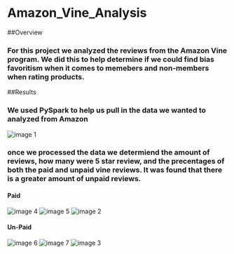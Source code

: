 # Amazon_Vine_Analysis

##Overview
### For this project we analyzed the reviews from the Amazon Vine program. We did this to help determine if we could find bias favoritism when it comes to memebers and non-members when rating products.

##Results
### We used PySpark to help us pull in the data we wanted to analyzed from Amazon 

![image 1](https://user-images.githubusercontent.com/112769590/215011510-65ce3a8f-fbb0-4514-abb7-98c95e323c38.png)


### once we processed the data we determiend the amount of reviews, how many were 5 star review, and the precentages of both the paid and unpaid vine reviews. It was found that there is a greater amount of unpaid reviews. 

#### Paid

![image 4](https://user-images.githubusercontent.com/112769590/215011778-bf4bd6f8-9bb9-43d6-9380-d8cafd3df380.png)
![image 5](https://user-images.githubusercontent.com/112769590/215011781-a972ce58-3391-4930-b5bb-abdc003aa182.png)
![image 2](https://user-images.githubusercontent.com/112769590/215011775-3f472c4d-4fa2-4dcf-a4db-96a408080a47.png)


#### Un-Paid

![image 6](https://user-images.githubusercontent.com/112769590/215011861-f8df84da-67ba-4491-a37d-44e6dca1a50c.png)
![image 7](https://user-images.githubusercontent.com/112769590/215011862-5453a03b-8373-4b0b-94dd-b54fe45491b7.png)
![image 3](https://user-images.githubusercontent.com/112769590/215011860-b90b6255-ca7e-42ba-8820-5df92b66cb9a.png)


